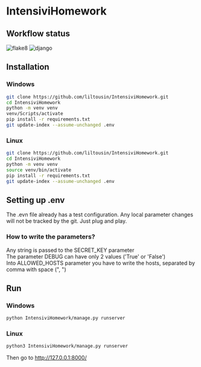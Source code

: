 # IntensiviHomework
## Workflow status
![flake8](https://github.com/liltousin/IntensiviHomework/actions/workflows/python-package.yml/badge.svg?event=push)
![django](https://github.com/liltousin/IntensiviHomework/actions/workflows/django.yml/badge.svg?event=push)
## Installation
### Windows
```bash
git clone https://github.com/liltousin/IntensiviHomework.git
cd IntensiviHomework
python -m venv venv
venv/Scripts/activate
pip install -r requirements.txt
git update-index --assume-unchanged .env
```
### Linux 
```bash
git clone https://github.com/liltousin/IntensiviHomework.git
cd IntensiviHomework
python -m venv venv
source venv/bin/activate
pip install -r requirements.txt
git update-index --assume-unchanged .env
```
## Setting up .env
The .evn file already has a test configuration. Any local parameter changes will not be tracked by the git. Just plug and play.
### How to write the parameters?
Any string is passed to the SECRET_KEY parameter<br>
The parameter DEBUG can have only 2 values ('True' or 'False')<br>
Into ALLOWED_HOSTS parameter you have to write the hosts, separated by comma with space (", ")<br>
## Run
### Windows
```bash
python IntensiviHomework/manage.py runserver
```
### Linux
```bash
python3 IntensiviHomework/manage.py runserver
```
Then go to http://127.0.0.1:8000/
